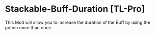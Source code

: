 # Stackable-Buff-Duration [TL-Pro]

This Mod will allow you to increase the duration of the Buff by using the potion more than once.
